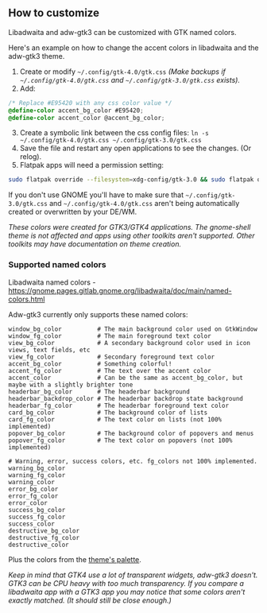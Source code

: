 ## How to customize

Libadwaita and adw-gtk3 can be customized with GTK named colors.

Here's an example on how to change the accent colors in libadwaita and the adw-gtk3 theme.

1. Create or modify `~/.config/gtk-4.0/gtk.css` *(Make backups if `~/.config/gtk-4.0/gtk.css` and `~/.config/gtk-3.0/gtk.css` exists).*
2. Add:
```css
/* Replace #E95420 with any css color value */
@define-color accent_bg_color #E95420;
@define-color accent_color @accent_bg_color;
```
3. Create a symbolic link between the css config files: `ln -s ~/.config/gtk-4.0/gtk.css ~/.config/gtk-3.0/gtk.css`
4. Save the file and restart any open applications to see the changes. (Or relog).
5. Flatpak apps will need a permission setting:
```bash
sudo flatpak override --filesystem=xdg-config/gtk-3.0 && sudo flatpak override --filesystem=xdg-config/gtk-4.0
```

If you don't use GNOME you'll have to make sure that `~/.config/gtk-3.0/gtk.css` and `~/.config/gtk-4.0/gtk.css` aren't being automatically created or overwritten by your DE/WM.

*These colors were created for GTK3/GTK4 applications. The gnome-shell theme is not affected and apps using other toolkits aren't supported. Other toolkits may have documentation on theme creation.*

### Supported named colors

Libadwaita named colors - https://gnome.pages.gitlab.gnome.org/libadwaita/doc/main/named-colors.html

Adw-gtk3 currently only supports these named colors:

```
window_bg_color          # The main background color used on GtkWindow
window_fg_color          # The main foreground text color
view_bg_color            # A secondary background color used in icon views, text fields, etc
view_fg_color            # Secondary foreground text color
accent_bg_color          # Something colorful!
accent_fg_color          # The text over the accent color
accent_color             # Can be the same as accent_bg_color, but maybe with a slightly brighter tone
headerbar_bg_color       # The headerbar background
headerbar_backdrop_color # The headerbar backdrop state background
headerbar_fg_color       # The headerbar foreground text color
card_bg_color            # The background color of lists
card_fg_color            # The text color on lists (not 100% implemented)
popover_bg_color         # The background color of popovers and menus
popover_fg_color         # The text color on popovers (not 100% implemented)

# Warning, error, success colors, etc. fg_colors not 100% implemented.
warning_bg_color
warning_fg_color
warning_color
error_bg_color
error_fg_color
error_color
success_bg_color
success_fg_color
success_color
destructive_bg_color
destructive_fg_color
destructive_color
```

Plus the colors from the [theme's palette](https://github.com/lassekongo83/adw-gtk3/blob/main/gtk/src/adw-gtk3/gtk-3.0/_palette.scss).

*Keep in mind that GTK4 use a lot of transparent widgets, adw-gtk3 doesn't. GTK3 can be CPU heavy with too much transparency. If you compare a libadwaita app with a GTK3 app you may notice that some colors aren't exactly matched. (It should still be close enough.)*

